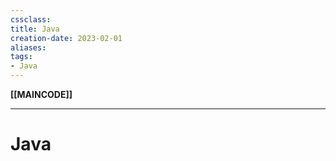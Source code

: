 ```yaml
---
cssclass:
title: Java
creation-date: 2023-02-01
aliases:
tags:
- Java
---
```

**[[MAINCODE]]**

---
# Java
